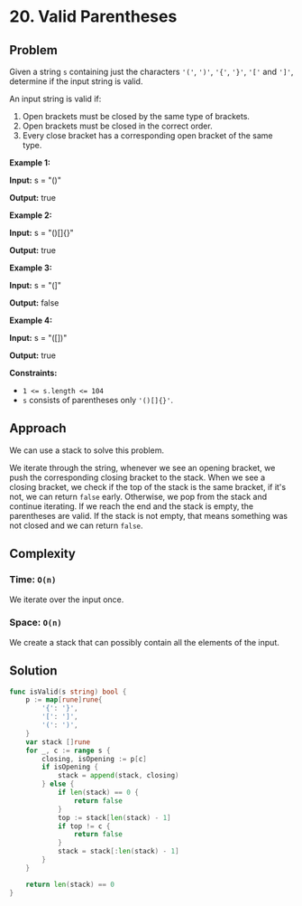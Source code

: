# 20. Valid Parentheses

## Problem

Given a string `s` containing just the characters `'('`, `')'`, `'{'`, `'}'`, `'['` and `']'`, determine if the input string is valid.

An input string is valid if:

1. Open brackets must be closed by the same type of brackets.
2. Open brackets must be closed in the correct order.
3. Every close bracket has a corresponding open bracket of the same type.

**Example 1:**

**Input:** s = "()"

**Output:** true

**Example 2:**

**Input:** s = "()\[\]{}"

**Output:** true

**Example 3:**

**Input:** s = "(\]"

**Output:** false

**Example 4:**

**Input:** s = "(\[\])"

**Output:** true

**Constraints:**

- `1 <= s.length <= 104`
- `s` consists of parentheses only `'()[]{}'`.

## Approach
We can use a stack to solve this problem.

We iterate through the string, whenever we see an opening bracket, we push the corresponding closing bracket to the stack. When we see a closing bracket, we check if the top of the stack is the same bracket, if it's not, we can return `false` early. Otherwise, we pop from the stack and continue iterating. If we reach the end and the stack is empty, the parentheses are valid. If the stack is not empty, that means something was not closed and we can return `false`.

## Complexity
### Time: `O(n)`
We iterate over the input once.

### Space: `O(n)`
We create a stack that can possibly contain all the elements of the input.

## Solution

```go
func isValid(s string) bool {
	p := map[rune]rune{
		'{': '}',
		'[': ']',
		'(': ')',
	}
	var stack []rune
	for _, c := range s {
		closing, isOpening := p[c]
		if isOpening {
			stack = append(stack, closing)
		} else {
			if len(stack) == 0 {
				return false
			}
			top := stack[len(stack) - 1]
			if top != c {
				return false
			}
			stack = stack[:len(stack) - 1]
		}
	}

	return len(stack) == 0
}
```
